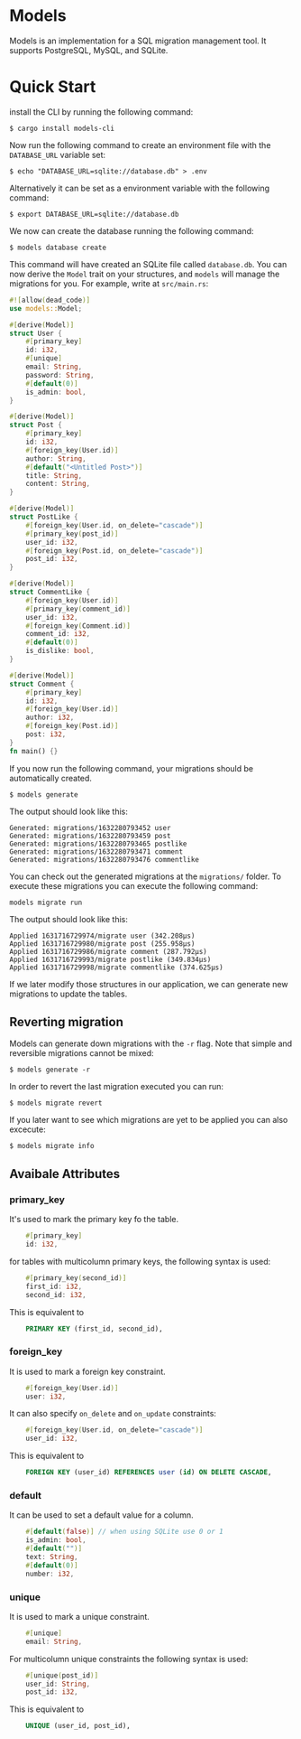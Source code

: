 # Models
Models is an implementation for a SQL migration management tool. It supports PostgreSQL, MySQL, and SQLite. 


# Quick Start

install the CLI by running the following command: 
```
$ cargo install models-cli
```

Now run the following command to create an environment file with the `DATABASE_URL` variable set: 
```
$ echo "DATABASE_URL=sqlite://database.db" > .env
```
Alternatively it can be set as a environment variable with the following command: 
```
$ export DATABASE_URL=sqlite://database.db
```
We now can create the database running the following command: 
```
$ models database create
```
This command will have created an SQLite file called `database.db`. 
You can now derive the `Model` trait on your structures, 
and `models` will manage the migrations for you. For example, write at `src/main.rs`: 
```rust
#![allow(dead_code)]
use models::Model; 

#[derive(Model)]
struct User {
    #[primary_key]
    id: i32,
    #[unique]
    email: String,
    password: String,
    #[default(0)]
    is_admin: bool,
}

#[derive(Model)]
struct Post {
    #[primary_key]
    id: i32,
    #[foreign_key(User.id)]
    author: String,
    #[default("<Untitled Post>")]
    title: String,
    content: String,
}

#[derive(Model)]
struct PostLike {
    #[foreign_key(User.id, on_delete="cascade")]
    #[primary_key(post_id)]
    user_id: i32,
    #[foreign_key(Post.id, on_delete="cascade")]
    post_id: i32,
}

#[derive(Model)]
struct CommentLike {
    #[foreign_key(User.id)]
    #[primary_key(comment_id)]
    user_id: i32,
    #[foreign_key(Comment.id)]
    comment_id: i32,
    #[default(0)]
    is_dislike: bool,
}

#[derive(Model)]
struct Comment {
    #[primary_key]
    id: i32,
    #[foreign_key(User.id)]
    author: i32,
    #[foreign_key(Post.id)]
    post: i32,
}
fn main() {}
```

If you now run the following command, your migrations should be automatically created.
``` 
$ models generate
```
The output should look like this: 
```
Generated: migrations/1632280793452 user
Generated: migrations/1632280793459 post
Generated: migrations/1632280793465 postlike
Generated: migrations/1632280793471 comment
Generated: migrations/1632280793476 commentlike
```
You can check out the generated migrations at the `migrations/` folder. 
To execute these migrations you can execute the following command: 
```
models migrate run
```
The output should look like this: 
```
Applied 1631716729974/migrate user (342.208µs)
Applied 1631716729980/migrate post (255.958µs)
Applied 1631716729986/migrate comment (287.792µs)
Applied 1631716729993/migrate postlike (349.834µs)
Applied 1631716729998/migrate commentlike (374.625µs)
```
If we later modify those structures in our application, we can generate new migrations to update the tables. 

## Reverting migration
Models can generate down migrations with the `-r` flag. Note that simple and reversible migrations cannot be mixed: 
```
$ models generate -r
```
In order to revert the last migration executed you can run: 
```
$ models migrate revert
```
If you later want to see which migrations are yet to be applied you can also excecute: 
```
$ models migrate info
```
## Avaibale Attributes
### primary_key
It's used to mark the primary key fo the table. 
```rust
    #[primary_key]
    id: i32, 
```
for tables with multicolumn primary keys, the following syntax is used: 
```rust
    #[primary_key(second_id)]
    first_id: i32, 
    second_id: i32, 
```
This is equivalent to
```sql
    PRIMARY KEY (first_id, second_id),
```

### foreign_key
It is used to mark a foreign key constraint. 
```rust
    #[foreign_key(User.id)]
    user: i32, 
```
It can also specify `on_delete` and `on_update` constraints: 
```rust
    #[foreign_key(User.id, on_delete="cascade")]
    user_id: i32, 
```
This is equivalent to
```sql
    FOREIGN KEY (user_id) REFERENCES user (id) ON DELETE CASCADE,
```
### default
It can be used to set a default value for a column. 
```rust
    #[default(false)] // when using SQLite use 0 or 1
    is_admin: bool, 
    #[default("")]
    text: String, 
    #[default(0)]
    number: i32, 
```

### unique
It is used to mark a unique constraint. 
```rust
    #[unique]
    email: String, 
```
For multicolumn unique constraints the following syntax is used: 
```rust
    #[unique(post_id)]
    user_id: String,
    post_id: i32,
```
This is equivalent to
```sql
    UNIQUE (user_id, post_id),
```
